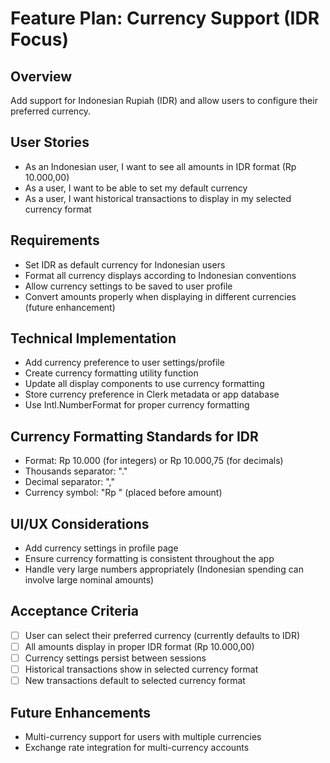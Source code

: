 # Feature Plan: Currency Support (IDR Focus)

## Overview
Add support for Indonesian Rupiah (IDR) and allow users to configure their preferred currency.

## User Stories
- As an Indonesian user, I want to see all amounts in IDR format (Rp 10.000,00) 
- As a user, I want to be able to set my default currency
- As a user, I want historical transactions to display in my selected currency format

## Requirements
- Set IDR as default currency for Indonesian users
- Format all currency displays according to Indonesian conventions
- Allow currency settings to be saved to user profile
- Convert amounts properly when displaying in different currencies (future enhancement)

## Technical Implementation
- Add currency preference to user settings/profile
- Create currency formatting utility function
- Update all display components to use currency formatting
- Store currency preference in Clerk metadata or app database
- Use Intl.NumberFormat for proper currency formatting

## Currency Formatting Standards for IDR
- Format: Rp 10.000 (for integers) or Rp 10.000,75 (for decimals)
- Thousands separator: "."
- Decimal separator: "," 
- Currency symbol: "Rp " (placed before amount)

## UI/UX Considerations
- Add currency settings in profile page
- Ensure currency formatting is consistent throughout the app
- Handle very large numbers appropriately (Indonesian spending can involve large nominal amounts)

## Acceptance Criteria
- [ ] User can select their preferred currency (currently defaults to IDR)
- [ ] All amounts display in proper IDR format (Rp 10.000,00)
- [ ] Currency settings persist between sessions
- [ ] Historical transactions show in selected currency format
- [ ] New transactions default to selected currency format

## Future Enhancements
- Multi-currency support for users with multiple currencies
- Exchange rate integration for multi-currency accounts